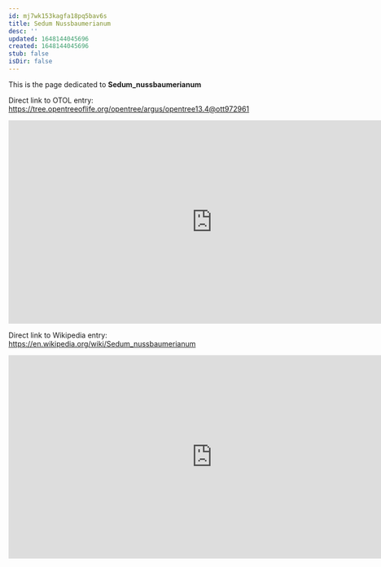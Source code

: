 ```yaml
---
id: mj7wk153kagfa18pq5bav6s
title: Sedum Nussbaumerianum
desc: ''
updated: 1648144045696
created: 1648144045696
stub: false
isDir: false
---
```

This is the page dedicated to **Sedum_nussbaumerianum**


Direct link to OTOL entry: https://tree.opentreeoflife.org/opentree/argus/opentree13.4@ott972961



<html>
    <body>
    <iframe src="https://tree.opentreeoflife.org/opentree/argus/opentree13.4@ott972961"
    width="800" height="400" frameborder="0" allowfullscreen> </iframe>
    </body>
</html>
    


Direct link to Wikipedia entry: https://en.wikipedia.org/wiki/Sedum_nussbaumerianum



<html>
    <body>
    <iframe src="https://en.wikipedia.org/wiki/Sedum_nussbaumerianum"
    width="800" height="400" frameborder="0" allowfullscreen> </iframe>
    </body>
</html>
    
